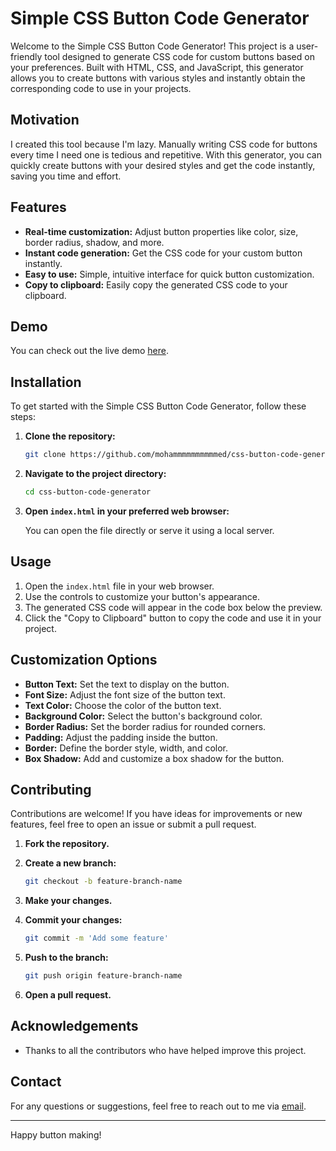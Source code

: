 # Simple CSS Button Code Generator

Welcome to the Simple CSS Button Code Generator! This project is a user-friendly tool designed to generate CSS code for custom buttons based on your preferences. Built with HTML, CSS, and JavaScript, this generator allows you to create buttons with various styles and instantly obtain the corresponding code to use in your projects.

## Motivation

I created this tool because I'm lazy. Manually writing CSS code for buttons every time I need one is tedious and repetitive. With this generator, you can quickly create buttons with your desired styles and get the code instantly, saving you time and effort.

## Features

- **Real-time customization:** Adjust button properties like color, size, border radius, shadow, and more.
- **Instant code generation:** Get the CSS code for your custom button instantly.
- **Easy to use:** Simple, intuitive interface for quick button customization.
- **Copy to clipboard:** Easily copy the generated CSS code to your clipboard.

## Demo

You can check out the live demo [here](https://button-generator-one.vercel.app/).

## Installation

To get started with the Simple CSS Button Code Generator, follow these steps:

1. **Clone the repository:**

    ```bash
    git clone https://github.com/mohammmmmmmmmmed/css-button-code-generator.git
    ```

2. **Navigate to the project directory:**

    ```bash
    cd css-button-code-generator
    ```

3. **Open `index.html` in your preferred web browser:**

    You can open the file directly or serve it using a local server.

## Usage

1. Open the `index.html` file in your web browser.
2. Use the controls to customize your button's appearance.
3. The generated CSS code will appear in the code box below the preview.
4. Click the "Copy to Clipboard" button to copy the code and use it in your project.

## Customization Options

- **Button Text:** Set the text to display on the button.
- **Font Size:** Adjust the font size of the button text.
- **Text Color:** Choose the color of the button text.
- **Background Color:** Select the button's background color.
- **Border Radius:** Set the border radius for rounded corners.
- **Padding:** Adjust the padding inside the button.
- **Border:** Define the border style, width, and color.
- **Box Shadow:** Add and customize a box shadow for the button.

## Contributing

Contributions are welcome! If you have ideas for improvements or new features, feel free to open an issue or submit a pull request.

1. **Fork the repository.**
2. **Create a new branch:**

    ```bash
    git checkout -b feature-branch-name
    ```

3. **Make your changes.**
4. **Commit your changes:**

    ```bash
    git commit -m 'Add some feature'
    ```

5. **Push to the branch:**

    ```bash
    git push origin feature-branch-name
    ```

6. **Open a pull request.**


## Acknowledgements

- Thanks to all the contributors who have helped improve this project.

## Contact

For any questions or suggestions, feel free to reach out to me via [email](mailto:mohammedsahal0085@gmail.com).

---

Happy button making!
